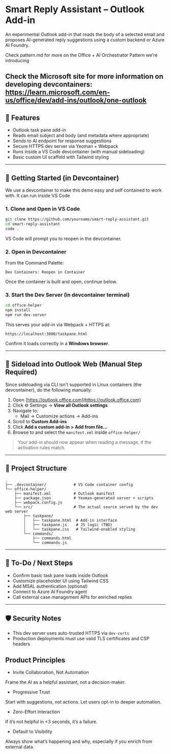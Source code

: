 # Smart Reply Assistant – Outlook Add-in

An experimental Outlook add-in that reads the body of a selected email and proposes AI-generated reply suggestions using a custom backend or Azure AI Foundry.

Check pattern.md for more on the Office + AI Orchestrator Pattern we're introducing

Check the Microsoft site for more information on developing devcontainers: https://learn.microsoft.com/en-us/office/dev/add-ins/outlook/one-outlook
---

## 🔧 Features

- Outlook task pane add-in
- Reads email subject and body (and metadata where appropriate)
- Sends to AI endpoint for response suggestions
- Secure HTTPS dev server via Yeoman + Webpack
- Runs inside a VS Code devcontainer (with manual sideloading)
- Basic custom UI scaffold with Tailwind styling

---

## 🚀 Getting Started (in Devcontainer)

We use a devcontainer to make this demo easy and self contained to work with. It can run inside VS Code

### 1. Clone and Open in VS Code

```bash
git clone https://github.com/yourname/smart-reply-assistant.git
cd smart-reply-assistant
code .
```

VS Code will prompt you to reopen in the devcontainer.

### 2. Open in Devcontainer

From the Command Palette:
```
Dev Containers: Reopen in Container
```

Once the container is built and open, continue below.

### 3. Start the Dev Server (in devcontainer terminal)

```bash
cd office-helper
npm install
npm run dev-server
```

This serves your add-in via Webpack + HTTPS at:
```
https://localhost:3000/taskpane.html
```
Confirm it loads correctly in a **Windows browser**.

---

## 🧩 Sideload into Outlook Web (Manual Step Required)

Since sideloading via CLI isn't supported in Linux containers (the devcontainer), do the following manually:

1. Open [https://outlook.office.com](https://outlook.office.com)
2. Click ⚙️ Settings → **View all Outlook settings**
3. Navigate to:
   - Mail → Customize actions → Add-ins
4. Scroll to **Custom Add-ins**
5. Click **Add a custom add-in > Add from file...**
6. Browse to and select the `manifest.xml` inside `office-helper/`

> Your add-in should now appear when reading a message, if the activation rules match.

---

## 📁 Project Structure

```
.
├── .devcontainer/            # VS Code container config
└── office-helper/
    ├── manifest.xml          # Outlook manifest
    ├── package.json          # Yeoman-generated server + scripts
    ├── webpack.config.js
    └── src/                  # The actual source served by the dev web server
        ├── taskpane/
        │   ├── taskpane.html  # Add-in interface
        │   ├── taskpane.js    # JS logic (TBD)
        │   └── taskpane.css   # Tailwind-enabled styling
        └── commands/
            ├── commands.html
            └── commands.js
```

---

## 🧠 To-Do / Next Steps

- Confirm basic task pane loads inside Outlook
- Customize placeholder UI using Tailwind CSS
- Add MSAL authentication (optional)
- Connect to Azure AI Foundry agent
- Call external case management APIs for enriched replies

---

## 🛡️ Security Notes

- This dev server uses auto-trusted HTTPS via `dev-certs`
- Production deployments must use valid TLS certificates and CSP headers

## Product Principles
- Invite Collaboration, Not Automation

Frame the AI as a helpful assistant, not a decision-maker.

- Progressive Trust

Start with suggestions, not actions. Let users opt-in to deeper automation.

- Zero-Effort Interaction

If it’s not helpful in <3 seconds, it’s a failure.

- Default to Visibility

Always show what’s happening and why, especially if you enrich from external data.


